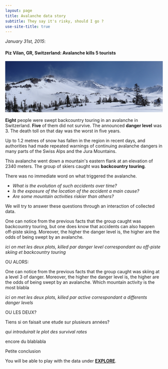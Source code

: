 ```yaml
---
layout: page
title: Avalanche data story
subtitle: They say it's risky, should I go ?
use-site-title: true
---
```


 *January 31st, 2015*:  

#### Piz Vilan, GR, Switzerland: Avalanche kills 5 tourists

![image](img/images_data_story/avalanche.png)

**Eight** people were swept backcountry touring in an avalanche in Switzerland. **Five** of them did not survive. The announced **danger level** was 3. The death toll on that day was the worst in five years. 

Up to 1.2 metres of snow has fallen in the region in recent days, and authorities had made repeated warnings of continuing avalanche dangers in many parts of the Swiss Alps and the Jura Mountains.

This avalanche went down a mountain's eastern flank at an elevation of 2340 meters. The group of skiers caught was **backcountry touring**. 

There was no immediate word on what triggered the avalanche. 

- *What is the evolution of such accidents over time?*
- *Is the exposure of the location of the accident a main cause?*
- *Are some mountain activities riskier than others?*

We will try to answer these questions through an interaction of collected data.

One can notice from the previous facts that the group caught was backcountry touring, but one does know that accidents can also happen off-piste skiing. Moreover, the higher the danger level is, the higher are the odds of being swept by an avalanche. 

*ici on met les deux plots, killed par danger level correspondant au off-piste skiing et backcountry touring*

OU ALORS:

One can notice from the previous facts that the group caught was skiing at a level 3 of danger. Moreover, the higher the danger level is, the higher are the odds of being swept by an avalanche. Which mountain activity is the most blabla

*ici on met les deux plots, killed par active correspondant a differents danger levels*

OU LES DEUX?

Tiens si on faisait une etude sur plusieurs années?

*qui introduirait le plot des survival rates*







encore du blablabla



Petite conclusion

You will be able to play with the data under [**EXPLORE**](https://swiss-avalanches.github.io/explore/).



